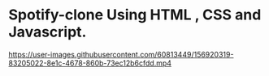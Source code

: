 # Spotify-clone Using HTML , CSS and Javascript.

https://user-images.githubusercontent.com/60813449/156920319-83205022-8e1c-4678-860b-73ec12b6cfdd.mp4

